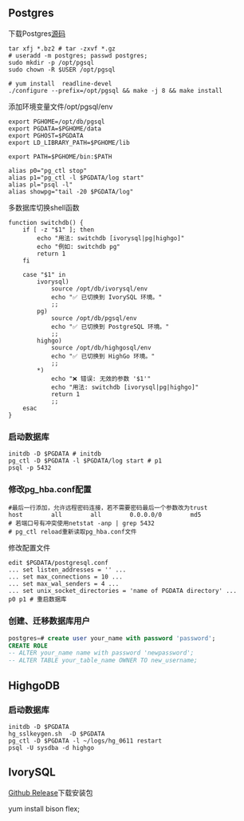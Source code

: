 ## Postgres
下载Postgres[源码](http://www.postgresql.org/ftp/source/)
```
tar xfj *.bz2 # tar -zxvf *.gz
# useradd -m postgres; passwd postgres;
sudo mkdir -p /opt/pgsql
sudo chown -R $USER /opt/pgsql

# yum install  readline-devel
./configure --prefix=/opt/pgsql && make -j 8 && make install
```

添加环境变量文件/opt/pgsql/env
```
export PGHOME=/opt/db/pgsql
export PGDATA=$PGHOME/data
export PGHOST=$PGDATA
export LD_LIBRARY_PATH=$PGHOME/lib

export PATH=$PGHOME/bin:$PATH

alias p0="pg_ctl stop"
alias p1="pg_ctl -l $PGDATA/log start"
alias pl="psql -l"
alias showpg="tail -20 $PGDATA/log"
```
多数据库切换shell函数
```shell
function switchdb() {
    if [ -z "$1" ]; then
        echo "用法: switchdb [ivorysql|pg|highgo]"
        echo "例如: switchdb pg"
        return 1
    fi

    case "$1" in
        ivorysql)
            source /opt/db/ivorysql/env
            echo "✅ 已切换到 IvorySQL 环境。"
            ;;
        pg)
            source /opt/db/pgsql/env
            echo "✅ 已切换到 PostgreSQL 环境。"
            ;;
        highgo)
            source /opt/db/highgosql/env
            echo "✅ 已切换到 HighGo 环境。"
            ;;
        *)
            echo "❌ 错误: 无效的参数 '$1'"
            echo "用法: switchdb [ivorysql|pg|highgo]"
            return 1
            ;;
    esac
}
``` 


### 启动数据库
```
initdb -D $PGDATA # initdb
pg_ctl -D $PGDATA -l $PGDATA/log start # p1
psql -p 5432 
```

### 修改pg_hba.conf配置
```
#最后一行添加，允许远程密码连接，若不需要密码最后一个参数改为trust
host        all        all        0.0.0.0/0        md5
# 若端口号有冲突使用netstat -anp | grep 5432
# pg_ctl reload重新读取pg_hba.conf文件
```

修改配置文件
```
edit $PGDATA/postgresql.conf
... set listen_addresses = '' ...
... set max_connections = 10 ...
... set max_wal_senders = 4 ...
... set unix_socket_directories = 'name of PGDATA directory' ...
p0 p1 # 重启数据库
```

### 创建、迁移数据库用户
```sql
postgres=# create user your_name with password 'password';
CREATE ROLE
-- ALTER your_name name with password 'newpassword'; 
-- ALTER TABLE your_table_name OWNER TO new_username;
```
## HighgoDB

### 启动数据库
```shell
initdb -D $PGDATA
hg_sslkeygen.sh  -D $PGDATA
pg_ctl -D $PGDATA -l ~/logs/hg_0611 restart
psql -U sysdba -d highgo
``` 

## IvorySQL
[Github Release](https://github.com/IvorySQL/IvorySQL/releases)下载安装包

yum install bison flex;